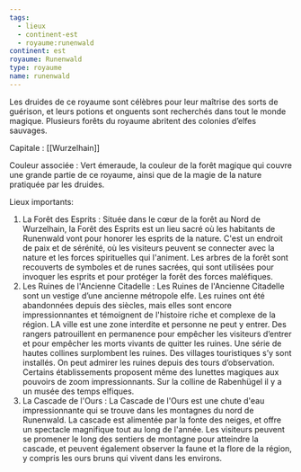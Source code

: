 ```yaml
---
tags:
  - lieux
  - continent-est
  - royaume:runenwald
continent: est
royaume: Runenwald
type: royaume
name: runenwald
---
```


Les druides de ce royaume sont célèbres pour leur maîtrise des sorts de guérison, et leurs potions et onguents sont recherchés dans tout le monde magique. Plusieurs forêts du royaume abritent des colonies d’elfes sauvages.

Capitale : [[Wurzelhain]]

Couleur associée : Vert émeraude, la couleur de la forêt magique qui couvre une grande partie de ce royaume, ainsi que de la magie de la nature pratiquée par les druides.

Lieux importants:

1. La Forêt des Esprits : Située dans le cœur de la forêt au Nord de Wurzelhain, la Forêt des Esprits est un lieu sacré où les habitants de Runenwald vont pour honorer les esprits de la nature. C'est un endroit de paix et de sérénité, où les visiteurs peuvent se connecter avec la nature et les forces spirituelles qui l'animent. Les arbres de la forêt sont recouverts de symboles et de runes sacrées, qui sont utilisées pour invoquer les esprits et pour protéger la forêt des forces maléfiques.
2. Les Ruines de l'Ancienne Citadelle : Les Ruines de l'Ancienne Citadelle sont un vestige d’une ancienne métropole elfe. Les ruines ont été abandonnées depuis des siècles, mais elles sont encore impressionnantes et témoignent de l'histoire riche et complexe de la région. LA ville est une zone interdite et personne ne peut y entrer. Des rangers patrouillent en permanence pour empêcher les visiteurs d’entrer et pour empêcher les morts vivants de quitter les ruines. Une série de hautes collines surplombent les ruines. Des villages touristiques s’y sont installés. On peut admirer les ruines depuis des tours d’observation. Certains établissements proposent même des lunettes magiques aux pouvoirs de zoom impressionnants. Sur la colline de Rabenhügel il y a un musée des temps elfiques.
3. La Cascade de l'Ours : La Cascade de l'Ours est une chute d'eau impressionnante qui se trouve dans les montagnes du nord de Runenwald. La cascade est alimentée par la fonte des neiges, et offre un spectacle magnifique tout au long de l'année. Les visiteurs peuvent se promener le long des sentiers de montagne pour atteindre la cascade, et peuvent également observer la faune et la flore de la région, y compris les ours bruns qui vivent dans les environs.